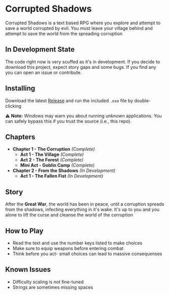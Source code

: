 # Corrupted Shadows

Corrupted Shadows is a text based RPG where you explore and attempt to save a world corrupted by evil. You must leave your village behind and attempt to save the world from the spreading corruption

## In Development State
The code right now is very scuffed as it's in development. If you decide to download this project, expect story gaps and some bugs. If you find any you can open an issue or contribute.

## Installing
Download the latest [Release](https://github.com/Priestytheplushie/Priestys-Quest/releases) and run the included `.exe` file by double-clicking

⚠️ **Note:** Windows may warn you about running unknown applications. You can safely bypass this if you trust the source (i.e., this repo).

## Chapters

- **Chapter 1 - The Corruption** *(Complete)*
  - **Act 1 - The Village** *(Complete)*
  - **Act 2 - The Forest** *(Complete)*
  - **Mini Act - Goblin Camp** *(Complete)*
- **Chapter 2 - From the Shadows** *(In Development)*
  - **Act 1 - The Fallen Fist** *(In Development)*

## Story
After the **Great War**, the world has been in peace, until a corruption spreads from the shadows, infecting everything in it's wake. It's up to you and you alone to lift the curse and cleanse the world of the corruption

## How to Play
- Read the text and use the number keys listed to make choices
- Make sure to equip weapons before entering combat
- Think before you act- small choices can lead to massive consequenses

## Known Issues
- Difficulty scaling is not fine-tuned
- Strings are sometimes missing spaces
